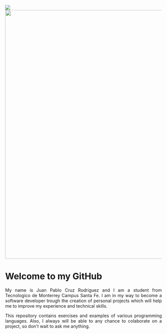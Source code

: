 [comment]: <> (Agrego un gif para que se ve a bonito)

![](https://raw.githubusercontent.com/Saikou17/Saikou17/main)
<img src="https://media.tenor.com/QIspvZvpf7wAAAAC/purple-themed-anime-train-gif.gif" width="800px">

[comment]: <> (Cambio el estilo de fuente con un HTML)

# Welcome to my GitHub

<div style="text-align: justify;">
<p>My name is Juan Pablo Cruz Rodriguez and I am a student from Tecnologico de Monterrey Campus Santa Fe. I am in my way to become a software developer trough the creation of personal projects which will help me to improve my experience and technical skills.
</p>
<p>
This repository contains exercises and examples of various programming languages. Also, I always will be able to any chance to colaborate on a project, so don't wait to ask me anything.
</p>
</div>